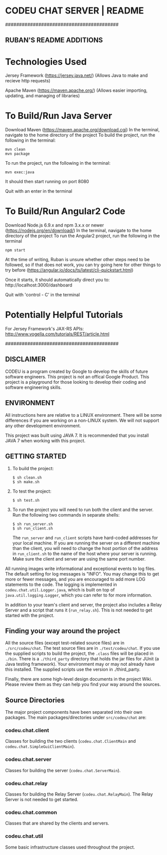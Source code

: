 
# CODEU CHAT SERVER | README



#########################################

## RUBAN'S README ADDITIONS

# Technologies Used
Jersey Framework (https://jersey.java.net/) 
(Allows Java to make and recieve http requests)

Apache Maven (https://maven.apache.org/) 
(Allows easier importing, updating, and managing of libraries)


# To Build/Run Java Server
Download Maven (https://maven.apache.org/download.cgi)
In the terminal, navigate to the home directory of the project
To build the project, run the following in the terminal:
  ```
  mvn clean
  mvn package
  ```
To run the project, run the following in the terminal:
  ```
  mvn exec:java
  ```
It should then start running on port 8080

Quit with an enter in the terminal

# To Build/Run Angular2 Code
Download Node.js 6.9.x and npm 3.x.x or newer (https://nodejs.org/en/download/)
In the terminal, navigate to the home directory of the project
To run the Angular2 project, run the following in the terminal
  ```
  npm start
  ```

At the time of writing, Ruban is unsure whether other steps need to be followed, so if that does not work, you can try going here for other things to try before (https://angular.io/docs/ts/latest/cli-quickstart.html)

Once it starts, it should automatically direct you to: http://localhost:3000/dashboard

Quit with 'control - C' in the terminal

# Potentially Helpful Tutorials
For Jersey Framework's JAX-RS APIs: 
http://www.vogella.com/tutorials/REST/article.html


#########################################





## DISCLAIMER

CODEU is a program created by Google to develop the skills of future software
engineers. This project is not an offical Google Product. This project is a
playground for those looking to develop their coding and software engineering
skills.


## ENVIRONMENT

All instructions here are relative to a LINUX environment. There will be some
differences if you are working on a non-LINUX system. We will not support any
other development environment.

This project was built using JAVA 7. It is recommended that you install
JAVA&nbsp;7 when working with this project.


## GETTING STARTED

  1. To build the project:
       ```
       $ sh clean.sh
       $ sh make.sh
       ```

  1. To test the project:
       ```
       $ sh test.sh
       ```

  1. To run the project you will need to run both the client and the server. Run
     the following two commands in separate shells:

       ```
       $ sh run_server.sh
       $ sh run_client.sh
       ```

     The `run_server` and `run_client` scripts have hard-coded addresses for
     your local machine. If you are running the server on a different machine
     than the client, you will need to change the host portion of the address
     in `run_client.sh` to the name of the host where your server is running.
     Make sure the client and server are using the same port number.

All running images write informational and exceptional events to log files.
The default setting for log messages is "INFO". You may change this to get
more or fewer messages, and you are encouraged to add more LOG statements
to the code. The logging is implemented in `codeu.chat.util.Logger.java`,
which is built on top of `java.util.logging.Logger`, which you can refer to
for more information.

In addition to your team's client and server, the project also includes a
Relay Server and a script that runs it (`run_relay.sh`).
This is not needed to get started with the project.


## Finding your way around the project

All the source files (except test-related source files) are in
`./src/codeu/chat`.  The test source files are in `./test/codeu/chat`. If you
use the supplied scripts to build the project, the `.class` files will be placed
in `./bin`. There is a `./third_party` directory that holds the jar files for
JUnit (a Java testing framework). Your environment may or may not already have
this installed. The supplied scripts use the version in ./third_party.

Finally, there are some high-level design documents in the project Wiki. Please
review them as they can help you find your way around the sources.


## Source Directories

The major project components have been separated into their own packages. The
main packages/directories under `src/codeu/chat` are:

### codeu.chat.client

Classes for building the two clients (`codeu.chat.ClientMain` and
`codeu.chat.SimpleGuiClientMain`).

### codeu.chat.server

Classes for building the server (`codeu.chat.ServerMain`).

### codeu.chat.relay

Classes for building the Relay Server (`codeu.chat.RelayMain`). The Relay Server
is not needed to get started.

### codeu.chat.common

Classes that are shared by the clients and servers.

### codeu.chat.util

Some basic infrastructure classes used throughout the project.
